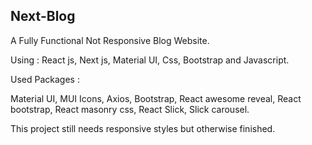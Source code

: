 ## Next-Blog

A Fully Functional Not Responsive Blog Website.

Using : React js, Next js, Material UI, Css, Bootstrap and Javascript.

Used Packages : 

Material UI,
MUI Icons,
Axios,
Bootstrap,
React awesome reveal,
React bootstrap,
React masonry css,
React Slick,
Slick carousel.


This project still needs responsive styles but otherwise finished.